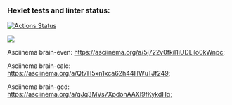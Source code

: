 ### Hexlet tests and linter status:
[![Actions Status](https://github.com/Nikitang/frontend-project-44/actions/workflows/hexlet-check.yml/badge.svg)](https://github.com/Nikitang/frontend-project-44/actions)

<a href="https://codeclimate.com/github/Nikitang/frontend-project-44/maintainability"><img src="https://api.codeclimate.com/v1/badges/168f7c90cf2137d8c04f/maintainability" /></a>

Asciinema brain-even: https://asciinema.org/a/5j722v0fkiI1iUDLilo0kWnpc;

Asciinema brain-calc: https://asciinema.org/a/Qt7H5xn1xca62h44HWuTJf249;

Asciinema brain-gcd: https://asciinema.org/a/qJq3MVs7XpdonAAXI9fKykdHq;